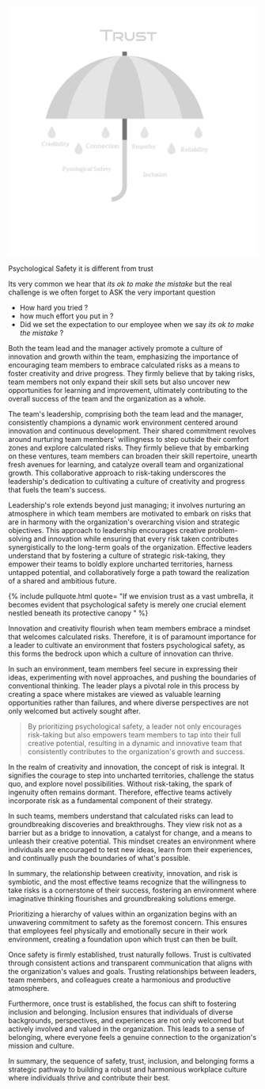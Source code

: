 
![](/images/Design.png)

Psychological Safety it is different from trust 

Its very common we hear that _its ok to make the mistake_ but the real challenge is we often forget to ASK the very important question 
- How hard you tried ? 
- how much effort you put in ? 
- Did we set the expectation to our employee when we say _its ok to make the mistake_ ?

Both the team lead and the manager actively promote a culture of innovation and growth within the team, emphasizing the importance of encouraging team members to embrace calculated risks as a means to foster creativity and drive progress. They firmly believe that by taking risks, team members not only expand their skill sets but also uncover new opportunities for learning and improvement, ultimately contributing to the overall success of the team and the organization as a whole.

The team's leadership, comprising both the team lead and the manager, consistently champions a dynamic work environment centered around innovation and continuous development. Their shared commitment revolves around nurturing team members' willingness to step outside their comfort zones and explore calculated risks. They firmly believe that by embarking on these ventures, team members can broaden their skill repertoire, unearth fresh avenues for learning, and catalyze overall team and organizational growth. This collaborative approach to risk-taking underscores the leadership's dedication to cultivating a culture of creativity and progress that fuels the team's success.

Leadership's role extends beyond just managing; it involves nurturing an atmosphere in which team members are motivated to embark on risks that are in harmony with the organization's overarching vision and strategic objectives. This approach to leadership encourages creative problem-solving and innovation while ensuring that every risk taken contributes synergistically to the long-term goals of the organization. Effective leaders understand that by fostering a culture of strategic risk-taking, they empower their teams to boldly explore uncharted territories, harness untapped potential, and collaboratively forge a path toward the realization of a shared and ambitious future.

{% include pullquote.html quote= "If we envision trust as a vast umbrella, it becomes evident that psychological safety is merely one crucial element nestled beneath its protective canopy " %}

Innovation and creativity flourish when team members embrace a mindset that welcomes calculated risks. Therefore, it is of paramount importance for a leader to cultivate an environment that fosters psychological safety, as this forms the bedrock upon which a culture of innovation can thrive.

In such an environment, team members feel secure in expressing their ideas, experimenting with novel approaches, and pushing the boundaries of conventional thinking. The leader plays a pivotal role in this process by creating a space where mistakes are viewed as valuable learning opportunities rather than failures, and where diverse perspectives are not only welcomed but actively sought after.

> By prioritizing psychological safety, a leader not only encourages risk-taking but also empowers team members to tap into their full creative potential, resulting in a dynamic and innovative team that consistently contributes to the organization's growth and success.

In the realm of creativity and innovation, the concept of risk is integral. It signifies the courage to step into uncharted territories, challenge the status quo, and explore novel possibilities. Without risk-taking, the spark of ingenuity often remains dormant. Therefore, effective teams actively incorporate risk as a fundamental component of their strategy.

In such teams, members understand that calculated risks can lead to groundbreaking discoveries and breakthroughs. They view risk not as a barrier but as a bridge to innovation, a catalyst for change, and a means to unleash their creative potential. This mindset creates an environment where individuals are encouraged to test new ideas, learn from their experiences, and continually push the boundaries of what's possible.

In summary, the relationship between creativity, innovation, and risk is symbiotic, and the most effective teams recognize that the willingness to take risks is a cornerstone of their success, fostering an environment where imaginative thinking flourishes and groundbreaking solutions emerge.

Prioritizing a hierarchy of values within an organization begins with an unwavering commitment to safety as the foremost concern. This ensures that employees feel physically and emotionally secure in their work environment, creating a foundation upon which trust can then be built.

Once safety is firmly established, trust naturally follows. Trust is cultivated through consistent actions and transparent communication that aligns with the organization's values and goals. Trusting relationships between leaders, team members, and colleagues create a harmonious and productive atmosphere.

Furthermore, once trust is established, the focus can shift to fostering inclusion and belonging. Inclusion ensures that individuals of diverse backgrounds, perspectives, and experiences are not only welcomed but actively involved and valued in the organization. This leads to a sense of belonging, where everyone feels a genuine connection to the organization's mission and culture.

In summary, the sequence of safety, trust, inclusion, and belonging forms a strategic pathway to building a robust and harmonious workplace culture where individuals thrive and contribute their best.

